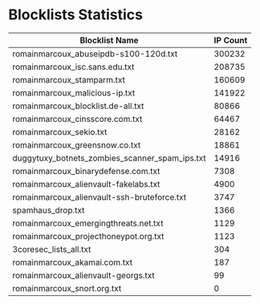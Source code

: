 # Blocklists Statistics
| Blocklist Name | IP Count |
|----|----|
| romainmarcoux_abuseipdb-s100-120d.txt | 300232 |
| romainmarcoux_isc.sans.edu.txt | 208735 |
| romainmarcoux_stamparm.txt | 160609 |
| romainmarcoux_malicious-ip.txt | 141922 |
| romainmarcoux_blocklist.de-all.txt | 80866 |
| romainmarcoux_cinsscore.com.txt | 64467 |
| romainmarcoux_sekio.txt | 28162 |
| romainmarcoux_greensnow.co.txt | 18861 |
| duggytuxy_botnets_zombies_scanner_spam_ips.txt | 14916 |
| romainmarcoux_binarydefense.com.txt | 7308 |
| romainmarcoux_alienvault-fakelabs.txt | 4900 |
| romainmarcoux_alienvault-ssh-bruteforce.txt | 3747 |
| spamhaus_drop.txt | 1366 |
| romainmarcoux_emergingthreats.net.txt | 1129 |
| romainmarcoux_projecthoneypot.org.txt | 1123 |
| 3coresec_lists_all.txt | 304 |
| romainmarcoux_akamai.com.txt | 187 |
| romainmarcoux_alienvault-georgs.txt | 99 |
| romainmarcoux_snort.org.txt | 0 |

